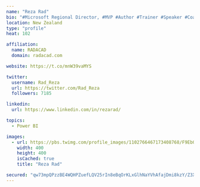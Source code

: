 ```yaml
---
name: "Reza Rad"
bio: "#Microsoft Regional Director, #MVP #Author #Trainer #Speaker #Coach #Consultant #PowerBI "
location: New Zealand
type: "profile"
heat: 102

affiliation:
  name: RADACAD
  domain: radacad.com

website: https://t.co/mnW39vaMYS

twitter:
  username: Rad_Reza
  url: https://twitter.com/Rad_Reza
  followers: 7185

linkedin:
  url: https://www.linkedin.com/in/rezarad/

topics:
  - Power BI

images:
  - url: https://pbs.twimg.com/profile_images/1102766467173408768/F9EbQENa_400x400.png
    width: 400
    height: 400
    isCached: true
    title: "Reza Rad"

secured: "qw73mpQPzzBE4WQHPZuefLQV25rIn8eBqOrKLxGlhNaYVhAfajDmi8kzY/Z3XgCPw456JYDAPdnh+Pcvfp7P9bg+rXeiCVLzcwaUMenIlMnpNwcg+eHD9Jg6ExwNWsBnWrKULKHXgZ7fOciCOizEhlNz7u52pKCgNbKliTxbFb8g+hnWXEvCZYZeuXf6qF0SrLkCUuiVM2wvsmD+4dFyErHMksouNaH3RYNc6a8ZSsu9GHxHj3onffYTOHlX7GwtuP6n8qCpIasaGD8YmslsEXz64oGOpNV4ogkGu9+qpig6QIGlSigzZ5l7qKJ+rJ4WZDc9zhmzmrAG/OiUm1YaMhgm4fGReUUkpnjrB8cc/9vbOG3pZHfGg3F9c9peotEC2PF9yO16WW3VotTwiQkiadYRW+y7THQ88GKxJfe2xCY=;5sSN+lD05RgrMu6RykSIDQ=="
---
```


